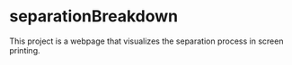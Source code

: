 # separationBreakdown
This project is a webpage that visualizes the separation process in screen printing.

